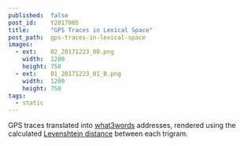 ```yaml
---
published:  false
post_id:    Y2017005
title:      "GPS Traces in Lexical Space"
post_path:  gps-traces-in-lexical-space
images:
  - ext:    02_20171223_00.png
    width:  1200
    height: 750
  - ext:    01_20171223_01_B.png
    width:  1200
    height: 750
tags:
  - static
---
```

GPS traces translated into [what3words](https://what3words.com/) addresses, rendered using the calculated [Levenshtein distance](https://en.wikipedia.org/wiki/Levenshtein_distance) between each trigram.